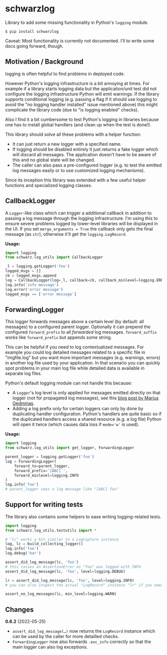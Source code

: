 schwarzlog
=======================

Library to add some missing functionality in Python's `logging` module.

    $ pip install schwarzlog

Caveat: Most functionality is currently not documented. I'll to write some docs going forward, though.


Motivation / Background
--------------------------------

logging is often helpful to find problems in deployed code.

However Python's logging infrastructure is a bit annoying at times. For example if a library starts logging data but the application/unit test did not configure the logging infrastructure Python will emit warnings. If the library supports conditional logging (e.g. passing a flag if it should use logging to avoid the "no logging handler installed" issue mentioned above) this might complicate the library code (due to "is logging enabled" checks).

Also I find it a bit cumbersome to test Python's logging in libraries because one has to install global handlers (and clean up when the test is done!).

This library should solve all these problems with a helper function:

- It can just return a new logger with a specified name.
- If logging should be disabled entirely it just returns a fake logger which will discard all messages. The application doesn't have to be aware of this and no global state will be changed.
- The caller can also pass a pre-configured logger (e.g. to test the emitted log messages easily or to use customized logging mechanisms).

Since its inception this library was extended with a few useful helper functions and specialized logging classes.


CallbackLogger
--------------------------------

A `Logger`-like class which can trigger a additional callback in addition to passing a log message through the logging infrastructure. I'm using this to ensure severe problems logged by lower-level libraries will be displayed in the UI. If you set `merge_arguments = True` the callback only gets the final message (as `str`), otherwise it'll get the `logging.LogRecord`.

**Usage:**

```python
import logging
from schwarz.log_utils import CallbackLogger

_l = logging.getLogger('foo')
logged_msgs = []
cb = logged_msgs.append
log = CallbackLogger(log=_l, callback=cb, callback_minlevel=logging.ERROR, merge_arguments=True)
log.info('info message')
log.error('error message')
logged_msgs == ['error message']
```


ForwardingLogger
--------------------------------

This logger forwards messages above a certain level (by default: all messages) to a configured parent logger. Optionally it can prepend the configured `forward_prefix` to all *forwarded* log messages. `forward_suffix` works like `forward_prefix` but appends some string.

This can be helpful if you need to log contextualized messages. For example you could log detailed messages related to a specific file in "imgfile.log" but you want more important messages (e.g. warnings, errors) in another log file used by your application. In that scenario you can quickly spot problems in your main log file while detailed data is available in separate log files.

Python's default logging module can not handle this because:

- A `Logger`'s log level is only applied for messages emitted directly on that logger (not for propagated log messages), see this [blog post by Marius Gedminas](https://mg.pov.lt/blog/logging-levels.html).
- Adding a log prefix only for certain loggers can only by done by duplicating handler configuration. Python's handlers are quite basic so if the duplicated handlers access a shared resource (e.g. a log file) Python will open it twice (which causes data loss if `mode='w'` is used).

**Usage:**

```python
import logging
from schwarz.log_utils import get_logger, ForwardingLogger

parent_logger = logging.getLogger('foo')
log = ForwardingLogger(
    forward_to=parent_logger,
    forward_prefix='[ABC] ',
    forward_minlevel=logging.INFO
)
log.info('foo')
# parent_logger sees a log message like "[ABC] foo"
```


Support for writing tests
--------------------------------

The library also contains some helpers to ease writing logging-related tests.

```python
import logging
from schwarz.log_utils.testutils import *

# "lc" works a bit similar to a LogCapture instance
log, lc = build_collecting_logger()
log.info('foo')
log.debug('bar')

assert_did_log_message(lc, 'foo')
# this raises an AssertionError as "foo" was logged with INFO
assert_did_log_message(lc, 'foo', level=logging.DEBUG)

lr = assert_did_log_message(lc, 'foo', level=logging.INFO)
# you can also inspect the actual "LogRecord" instance "lr" if you need to

assert_no_log_messages(lc, min_level=logging.WARN)
```


Changes
--------------------------------

**0.6.2** (2022-05-25)

- `assert_did_log_message(…)` now returns the `LogRecord` instance which can
   be used by the caller for more detailled checks.
- `ForwardingLogger` now also forwards `.exc_info` correctly so that the main
   logger can also log exceptions.

